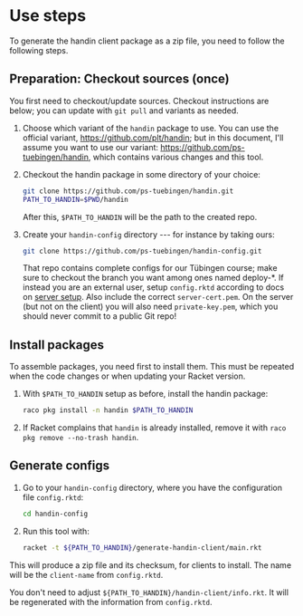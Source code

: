 # Use steps

To generate the handin client package as a zip file, you need to follow the following steps.

## Preparation: Checkout sources (once)

You first need to checkout/update sources. Checkout instructions are below; you
can update with `git pull` and variants as needed.

1.  Choose which variant of the `handin` package to use. You can use the
    official variant, https://github.com/plt/handin; but in this document, I'll
    assume you want to use our variant: https://github.com/ps-tuebingen/handin,
    which contains various changes and this tool.

2.  Checkout the handin package in some directory of your choice:

    ```sh
    git clone https://github.com/ps-tuebingen/handin.git
    PATH_TO_HANDIN=$PWD/handin
    ```

    After this, `$PATH_TO_HANDIN` will be the path to the created repo.

3.  Create your `handin-config` directory --- for instance by taking ours:

    ```sh
    git clone https://github.com/ps-tuebingen/handin-config.git
    ```

    That repo contains complete configs for our Tübingen course; make sure to checkout the branch you want
    among ones named deploy-*.
    If instead you are an external user, setup `config.rktd` according to docs on [server setup][1]. Also include
    the correct `server-cert.pem`. On the server (but not on the client) you will also need `private-key.pem`, which
    you should never commit to a public Git repo!

## Install packages

To assemble packages, you need first to install them. This must be repeated when
the code changes or when updating your Racket version.

1.  With `$PATH_TO_HANDIN` setup as before, install the handin package:
    ```sh
    raco pkg install -n handin $PATH_TO_HANDIN
    ```

2. If Racket complains that `handin` is already installed, remove it with `raco
   pkg remove --no-trash handin`.

## Generate configs

1.  Go to your `handin-config` directory, where you have the configuration file `config.rktd`:

    ```sh
    cd handin-config
    ```

2.  Run this tool with:
    ```sh
    racket -t ${PATH_TO_HANDIN}/generate-handin-client/main.rkt
    ```

This will produce a zip file and its checksum, for clients to install. The name
will be the `client-name` from `config.rktd`.

You don't need to adjust `${PATH_TO_HANDIN}/handin-client/info.rkt`. It will be
regenerated with the information from `config.rktd`.

[1]: http://pkg-build.racket-lang.org/doc/handin-server/server-setup.html

